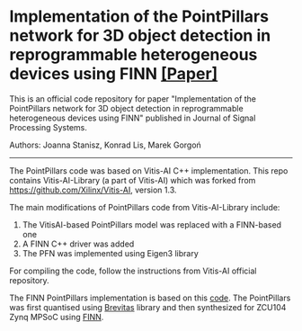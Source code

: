 # Implementation of the PointPillars network for 3D object detection in reprogrammable heterogeneous devices using FINN [[Paper]](https://link.springer.com/article/10.1007/s11265-021-01733-4)

This is an official code repository for paper "Implementation of the PointPillars network for 3D object detection in reprogrammable heterogeneous devices using FINN" published in Journal of Signal Processing Systems.

Authors: Joanna Stanisz, Konrad Lis, Marek Gorgoń

---

The PointPillars code was based on Vitis-AI C++ implementation.
This repo contains Vitis-AI-Library (a part of Vitis-AI) which was forked from  https://github.com/Xilinx/Vitis-AI, version 1.3.

The main modifications of PointPillars code from Vitis-AI-Library include:
1. The VitisAI-based PointPillars model was replaced with a FINN-based one
2. A FINN C++ driver was added
3. The PFN was implemented using Eigen3 library

For compiling the code, follow the instructions from Vitis-AI official repository.

The FINN PointPillars implementation is based on this [code](https://github.com/nutonomy/second.pytorch). The PointPillars was first quantised using [Brevitas](https://github.com/Xilinx/brevitas) library and then synthesized for ZCU104 Zynq MPSoC using [FINN](https://github.com/Xilinx/finn).
